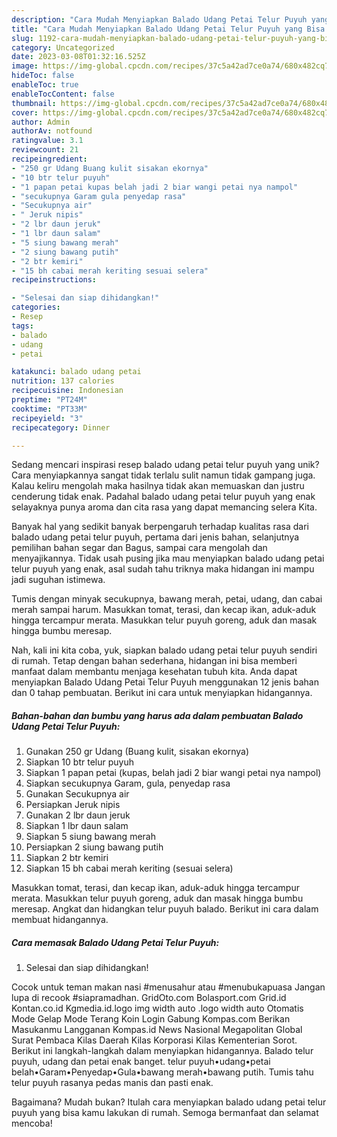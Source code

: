 ```yaml
---
description: "Cara Mudah Menyiapkan Balado Udang Petai Telur Puyuh yang Bisa Manjain Lidah"
title: "Cara Mudah Menyiapkan Balado Udang Petai Telur Puyuh yang Bisa Manjain Lidah"
slug: 1192-cara-mudah-menyiapkan-balado-udang-petai-telur-puyuh-yang-bisa-manjain-lidah
category: Uncategorized
date: 2023-03-08T01:32:16.525Z
image: https://img-global.cpcdn.com/recipes/37c5a42ad7ce0a74/680x482cq70/balado-udang-petai-telur-puyuh-foto-resep-utama.jpg
hideToc: false
enableToc: true
enableTocContent: false
thumbnail: https://img-global.cpcdn.com/recipes/37c5a42ad7ce0a74/680x482cq70/balado-udang-petai-telur-puyuh-foto-resep-utama.jpg
cover: https://img-global.cpcdn.com/recipes/37c5a42ad7ce0a74/680x482cq70/balado-udang-petai-telur-puyuh-foto-resep-utama.jpg
author: Admin
authorAv: notfound
ratingvalue: 3.1
reviewcount: 21
recipeingredient:
- "250 gr Udang Buang kulit sisakan ekornya"
- "10 btr telur puyuh"
- "1 papan petai kupas belah jadi 2 biar wangi petai nya nampol"
- "secukupnya Garam gula penyedap rasa"
- "Secukupnya air"
- " Jeruk nipis"
- "2 lbr daun jeruk"
- "1 lbr daun salam"
- "5 siung bawang merah"
- "2 siung bawang putih"
- "2 btr kemiri"
- "15 bh cabai merah keriting sesuai selera"
recipeinstructions:

- "Selesai dan siap dihidangkan!"
categories:
- Resep
tags:
- balado
- udang
- petai

katakunci: balado udang petai 
nutrition: 137 calories
recipecuisine: Indonesian
preptime: "PT24M"
cooktime: "PT33M"
recipeyield: "3"
recipecategory: Dinner

---
```





Sedang mencari inspirasi resep balado udang petai telur puyuh yang unik? Cara menyiapkannya sangat tidak terlalu sulit namun tidak gampang juga. Kalau keliru mengolah maka hasilnya tidak akan memuaskan dan justru cenderung tidak enak. Padahal balado udang petai telur puyuh yang enak selayaknya punya aroma dan cita rasa yang dapat memancing selera Kita.





Banyak hal yang sedikit banyak berpengaruh terhadap kualitas rasa dari balado udang petai telur puyuh, pertama dari jenis bahan, selanjutnya pemilihan bahan segar dan Bagus, sampai cara mengolah dan menyajikannya. Tidak usah pusing jika mau menyiapkan balado udang petai telur puyuh yang enak,      asal sudah tahu triknya maka hidangan ini mampu jadi suguhan istimewa.














Tumis dengan minyak secukupnya, bawang merah, petai, udang, dan cabai merah sampai harum. Masukkan tomat, terasi, dan kecap ikan, aduk-aduk hingga tercampur merata. Masukkan telur puyuh goreng, aduk dan masak hingga bumbu meresap.






Nah, kali ini kita coba, yuk, siapkan balado udang petai telur puyuh sendiri di rumah. Tetap dengan bahan sederhana, hidangan ini bisa memberi manfaat dalam membantu menjaga kesehatan tubuh kita. Anda dapat menyiapkan Balado Udang Petai Telur Puyuh menggunakan 12 jenis bahan dan 0 tahap pembuatan. Berikut ini cara untuk menyiapkan hidangannya.

<!--inarticleads1-->

##### Bahan-bahan dan bumbu yang harus ada dalam pembuatan Balado Udang Petai Telur Puyuh:

1. Gunakan 250 gr Udang (Buang kulit, sisakan ekornya)
1. Siapkan 10 btr telur puyuh
1. Siapkan 1 papan petai (kupas, belah jadi 2 biar wangi petai nya nampol)
1. Siapkan secukupnya Garam, gula, penyedap rasa
1. Gunakan Secukupnya air
1. Persiapkan  Jeruk nipis
1. Gunakan 2 lbr daun jeruk
1. Siapkan 1 lbr daun salam
1. Siapkan 5 siung bawang merah
1. Persiapkan 2 siung bawang putih
1. Siapkan 2 btr kemiri
1. Siapkan 15 bh cabai merah keriting (sesuai selera)


Masukkan tomat, terasi, dan kecap ikan, aduk-aduk hingga tercampur merata. Masukkan telur puyuh goreng, aduk dan masak hingga bumbu meresap. Angkat dan hidangkan telur puyuh balado. Berikut ini cara dalam membuat hidangannya. 

<!--inarticleads2-->

##### Cara memasak Balado Udang Petai Telur Puyuh:


1. Selesai dan siap dihidangkan!

Cocok untuk teman makan nasi #menusahur atau #menubukapuasa Jangan lupa di recook #siapramadhan. GridOto.com Bolasport.com Grid.id Kontan.co.id Kgmedia.id.logo img width auto .logo width auto Otomatis Mode Gelap Mode Terang Koin Login Gabung Kompas.com Berikan Masukanmu Langganan Kompas.id News Nasional Megapolitan Global Surat Pembaca Kilas Daerah Kilas Korporasi Kilas Kementerian Sorot. Berikut ini langkah-langkah dalam menyiapkan hidangannya. Balado telur puyuh, udang dan petai enak banget. telur puyuh•udang•petai belah•Garam•Penyedap•Gula•bawang merah•bawang putih. Tumis tahu telur puyuh rasanya pedas manis dan pasti enak. 

Bagaimana? Mudah bukan? Itulah cara menyiapkan balado udang petai telur puyuh yang bisa kamu lakukan di rumah. Semoga bermanfaat dan selamat mencoba!
